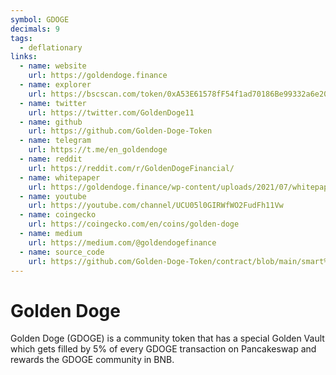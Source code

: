 ```yaml
---
symbol: GDOGE
decimals: 9
tags:
  - deflationary
links:
  - name: website
    url: https://goldendoge.finance
  - name: explorer
    url: https://bscscan.com/token/0xA53E61578fF54f1ad70186Be99332a6e20b6ffa9
  - name: twitter
    url: https://twitter.com/GoldenDoge11
  - name: github
    url: https://github.com/Golden-Doge-Token
  - name: telegram
    url: https://t.me/en_goldendoge
  - name: reddit
    url: https://reddit.com/r/GoldenDogeFinancial/
  - name: whitepaper
    url: https://goldendoge.finance/wp-content/uploads/2021/07/whitepaper.pdf
  - name: youtube
    url: https://youtube.com/channel/UCU05l0GIRWfWO2FudFh11Vw
  - name: coingecko
    url: https://coingecko.com/en/coins/golden-doge
  - name: medium
    url: https://medium.com/@goldendogefinance
  - name: source_code
    url: https://github.com/Golden-Doge-Token/contract/blob/main/smart%20contract.sol
---
```


# Golden Doge

Golden Doge (GDOGE) is a community token that has a special Golden Vault which gets filled by 5% of every GDOGE transaction on Pancakeswap and rewards the GDOGE community in BNB.
